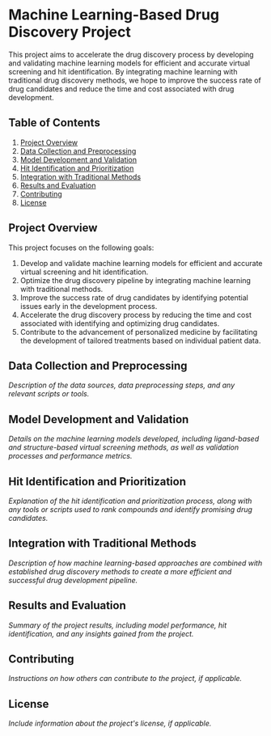 # Machine Learning-Based Drug Discovery Project

This project aims to accelerate the drug discovery process by developing and validating machine learning models for efficient and accurate virtual screening and hit identification. By integrating machine learning with traditional drug discovery methods, we hope to improve the success rate of drug candidates and reduce the time and cost associated with drug development.

## Table of Contents

1. [Project Overview](#project-overview)
2. [Data Collection and Preprocessing](#data-collection-and-preprocessing)
3. [Model Development and Validation](#model-development-and-validation)
4. [Hit Identification and Prioritization](#hit-identification-and-prioritization)
5. [Integration with Traditional Methods](#integration-with-traditional-methods)
6. [Results and Evaluation](#results-and-evaluation)
7. [Contributing](#contributing)
8. [License](#license)

## Project Overview

This project focuses on the following goals:

1. Develop and validate machine learning models for efficient and accurate virtual screening and hit identification.
2. Optimize the drug discovery pipeline by integrating machine learning with traditional methods.
3. Improve the success rate of drug candidates by identifying potential issues early in the development process.
4. Accelerate the drug discovery process by reducing the time and cost associated with identifying and optimizing drug candidates.
5. Contribute to the advancement of personalized medicine by facilitating the development of tailored treatments based on individual patient data.

## Data Collection and Preprocessing

*Description of the data sources, data preprocessing steps, and any relevant scripts or tools.*

## Model Development and Validation

*Details on the machine learning models developed, including ligand-based and structure-based virtual screening methods, as well as validation processes and performance metrics.*

## Hit Identification and Prioritization

*Explanation of the hit identification and prioritization process, along with any tools or scripts used to rank compounds and identify promising drug candidates.*

## Integration with Traditional Methods

*Description of how machine learning-based approaches are combined with established drug discovery methods to create a more efficient and successful drug development pipeline.*

## Results and Evaluation

*Summary of the project results, including model performance, hit identification, and any insights gained from the project.*

## Contributing

*Instructions on how others can contribute to the project, if applicable.*

## License

*Include information about the project's license, if applicable.*

